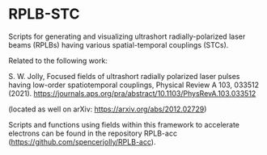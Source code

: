 # RPLB-STC
Scripts for generating and visualizing ultrashort radially-polarized laser beams (RPLBs) having various spatial-temporal couplings (STCs).

Related to the following work:

S. W. Jolly, Focused fields of ultrashort radially polarized laser pulses having low-order spatiotemporal couplings, Physical Review A 103, 033512 (2021).
https://journals.aps.org/pra/abstract/10.1103/PhysRevA.103.033512

(located as well on arXiv: https://arxiv.org/abs/2012.02729)

Scripts and functions using fields within this framework to accelerate electrons can be found in the repository RPLB-acc (https://github.com/spencerjolly/RPLB-acc).
